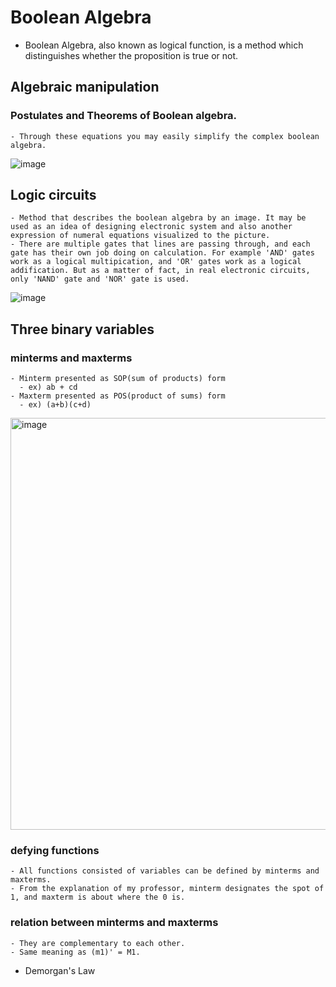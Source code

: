 # Boolean Algebra 
- Boolean Algebra, also known as logical function, is a method which distinguishes whether the proposition is true or not.
  
## Algebraic manipulation
### Postulates and Theorems of Boolean algebra.
    - Through these equations you may easily simplify the complex boolean algebra.
![image](https://user-images.githubusercontent.com/102643841/161278100-1244e22a-8305-4613-b7bc-537ef225a7bf.png)

## Logic circuits
    - Method that describes the boolean algebra by an image. It may be used as an idea of designing electronic system and also another expression of numeral equations visualized to the picture.
    - There are multiple gates that lines are passing through, and each gate has their own job doing on calculation. For example 'AND' gates work as a logical multipication, and 'OR' gates work as a logical addification. But as a matter of fact, in real electronic circuits, only 'NAND' gate and 'NOR' gate is used.
![image](https://user-images.githubusercontent.com/102643841/161278414-5a420cb4-5195-463e-a157-56805d77953f.png)

## Three binary variables
### minterms and maxterms
    - Minterm presented as SOP(sum of products) form
      - ex) ab + cd
    - Maxterm presented as POS(product of sums) form
      - ex) (a+b)(c+d)
<img width="659" alt="image" src="https://user-images.githubusercontent.com/102643841/161279291-512d94b9-fc94-468d-98bb-226f6b34bb73.png">

### defying functions
    - All functions consisted of variables can be defined by minterms and maxterms.
    - From the explanation of my professor, minterm designates the spot of 1, and maxterm is about where the 0 is.
### relation between minterms and maxterms
    - They are complementary to each other.
    - Same meaning as (m1)' = M1.
- Demorgan's Law
  